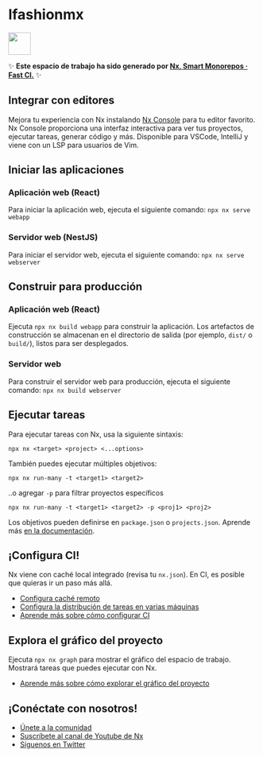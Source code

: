 # Ifashionmx

<a alt="Nx logo" href="https://nx.dev" target="_blank" rel="noreferrer"><img src="https://raw.githubusercontent.com/nrwl/nx/master/images/nx-logo.png" width="45"></a>

✨ **Este espacio de trabajo ha sido generado por [Nx, Smart Monorepos · Fast CI.](https://nx.dev)** ✨

## Integrar con editores

Mejora tu experiencia con Nx instalando [Nx Console](https://nx.dev/nx-console) para tu editor favorito. Nx Console
proporciona una interfaz interactiva para ver tus proyectos, ejecutar tareas, generar código y más. Disponible para VSCode, IntelliJ y viene con un LSP para usuarios de Vim.

## Iniciar las aplicaciones

### Aplicación web (React)
Para iniciar la aplicación web, ejecuta el siguiente comando: `npx nx serve webapp`

### Servidor web (NestJS)
Para iniciar el servidor web, ejecuta el siguiente comando: `npx nx serve webserver`

## Construir para producción

### Aplicación web (React)
Ejecuta `npx nx build webapp` para construir la aplicación. Los artefactos de construcción se almacenan en el directorio de salida (por ejemplo, `dist/` o `build/`), listos para ser desplegados.

### Servidor web
Para construir el servidor web para producción, ejecuta el siguiente comando: `npx nx build webserver`

## Ejecutar tareas

Para ejecutar tareas con Nx, usa la siguiente sintaxis:

```
npx nx <target> <project> <...options>
```

También puedes ejecutar múltiples objetivos:

```
npx nx run-many -t <target1> <target2>
```

..o agregar `-p` para filtrar proyectos específicos

```
npx nx run-many -t <target1> <target2> -p <proj1> <proj2>
```

Los objetivos pueden definirse en `package.json` o `projects.json`. Aprende más [en la documentación](https://nx.dev/features/run-tasks).

## ¡Configura CI!

Nx viene con caché local integrado (revisa tu `nx.json`). En CI, es posible que quieras ir un paso más allá.

- [Configura caché remoto](https://nx.dev/features/share-your-cache)
- [Configura la distribución de tareas en varias máquinas](https://nx.dev/nx-cloud/features/distribute-task-execution)
- [Aprende más sobre cómo configurar CI](https://nx.dev/recipes/ci)

## Explora el gráfico del proyecto

Ejecuta `npx nx graph` para mostrar el gráfico del espacio de trabajo.
Mostrará tareas que puedes ejecutar con Nx.

- [Aprende más sobre cómo explorar el gráfico del proyecto](https://nx.dev/core-features/explore-graph)

## ¡Conéctate con nosotros!

- [Únete a la comunidad](https://nx.dev/community)
- [Suscríbete al canal de Youtube de Nx](https://www.youtube.com/@nxdevtools)
- [Síguenos en Twitter](https://twitter.com/nxdevtools)